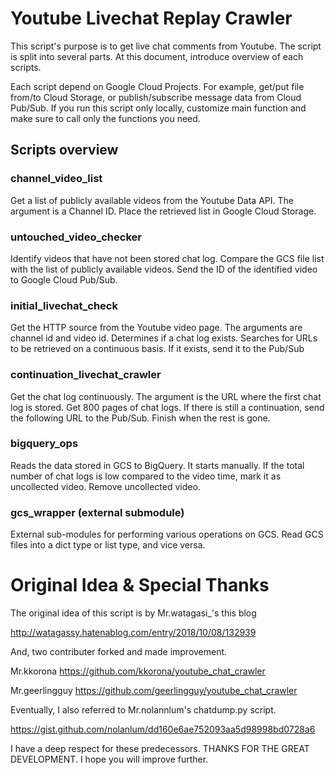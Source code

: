 # Youtube Livechat Replay Crawler

This script's purpose is to get live chat comments from Youtube.
The script is split into several parts.
At this document, introduce overview of each scripts.

Each script depend on Google Cloud Projects.
For example, get/put file from/to Cloud Storage, or publish/subscribe message data from Cloud Pub/Sub.
If you run this script only locally, customize main function and make sure to call only the functions you need.


## Scripts overview

### channel_video_list

Get a list of publicly available videos from the Youtube Data API.
The argument is a Channel ID.
Place the retrieved list in Google Cloud Storage.

### untouched_video_checker

Identify videos that have not been stored chat log.
Compare the GCS file list with the list of publicly available videos.
Send the ID of the identified video to Google Cloud Pub/Sub.

### initial_livechat_check

Get the HTTP source from the Youtube video page.
The arguments are channel id and video id.
Determines if a chat log exists.
Searches for URLs to be retrieved on a continuous basis.
If it exists, send it to the Pub/Sub

### continuation_livechat_crawler

Get the chat log continuously.
The argument is the URL where the first chat log is stored.
Get 800 pages of chat logs.
If there is still a continuation, send the following URL to the Pub/Sub.
Finish when the rest is gone.

### bigquery_ops

Reads the data stored in GCS to BigQuery.
It starts manually.
If the total number of chat logs is low compared to the video time, mark it as uncollected video.
Remove uncollected video.

### gcs_wrapper (external submodule)

External sub-modules for performing various operations on GCS.
Read GCS files into a dict type or list type, and vice versa.

# Original Idea & Special Thanks

The original idea of this script is by Mr.watagasi_'s this blog

http://watagassy.hatenablog.com/entry/2018/10/08/132939

And, two contributer forked and made improvement.

Mr.kkorona
https://github.com/kkorona/youtube_chat_crawler

Mr.geerlingguy
https://github.com/geerlingguy/youtube_chat_crawler

Eventually, I also referred to Mr.nolannlum's chatdump.py script.

https://gist.github.com/nolanlum/dd160e6ae752093aa5d98998bd0728a6

I have a deep respect for these predecessors.
THANKS FOR THE GREAT DEVELOPMENT.
I hope you will improve further.
